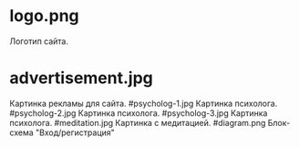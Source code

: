 # logo.png
Логотип сайта.
# advertisement.jpg 
Картинка рекламы для сайта.
#psycholog-1.jpg 
Картинка психолога.
#psycholog-2.jpg 
Картинка психолога.
#psycholog-3.jpg
Картинка психолога.
#meditation.jpg 
Картинка с медитацией.
#diagram.png
Блок-схема "Вход/регистрация"